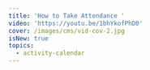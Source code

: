 ```yaml
---
title: 'How to Take Attendance '
video: 'https://youtu.be/1bhYkofPhD0'
cover: /images/cms/vid-cov-2.jpg
isNew: true
topics:
  - activity-calendar
---
```


